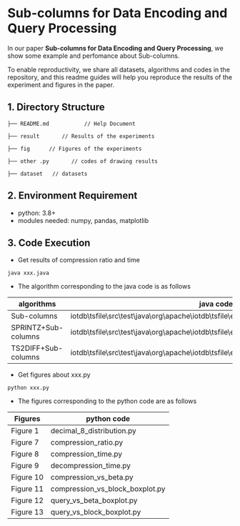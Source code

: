 # Sub-columns for Data Encoding and Query Processing

In our paper **Sub-columns for Data Encoding and Query Processing**, we show some example and perfomance about Sub-columns.

To enable reproductivity, we share all datasets, algorithms and codes in the repository, and this readme guides will help you reproduce the results of the experiment and figures in the paper.

## 1. Directory Structure

    ├── README.md           // Help Document

    ├── result       // Results of the experiments

    ├── fig      // Figures of the experiments

    ├── other .py       // codes of drawing results

    ├── dataset   // datasets

## 2. Environment Requirement

- python: 3.8+
- modules needed: numpy, pandas, matplotlib

## 3. Code Execution

- Get results of compression ratio and time

```shell
java xxx.java
```

- The algorithm corresponding to the java code is as follows

| algorithms          | java code                                                                             |
| ------------------- | ------------------------------------------------------------------------------------- |
| Sub-columns         | iotdb\tsfile\src\test\java\org\apache\iotdb\tsfile\encoding\SubcolumnTest.java        |
| SPRINTZ+Sub-columns | iotdb\tsfile\src\test\java\org\apache\iotdb\tsfile\encoding\SPRINTZSubcolumnTest.java |
| TS2DIFF+Sub-columns | iotdb\tsfile\src\test\java\org\apache\iotdb\tsfile\encoding\TSDIFFSubcolumnTest.java |

- Get figures about xxx.py

```shell
python xxx.py
```

- The figures corresponding to the python code are as follows

| Figures   | python code                     |
| --------- | ------------------------------- |
| Figure 1  | decimal_8_distribution.py       |
| Figure 7  | compression_ratio.py            |
| Figure 8  | compression_time.py             |
| Figure 9  | decompression_time.py           |
| Figure 10 | compression_vs_beta.py          |
| Figure 11 | compression_vs_block_boxplot.py |
| Figure 12 | query_vs_beta_boxplot.py        |
| Figure 13 | query_vs_block_boxplot.py       |
